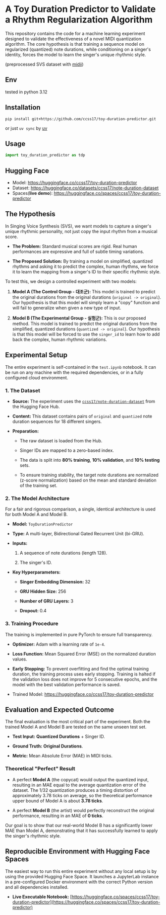 
# A Toy Duration Predictor to Validate a Rhythm Regularization Algorithm

This repository contains the code for a machine learning experiment designed to validate the effectiveness of a novel MIDI quantization algorithm. The core hypothesis is that training a sequence model on regularized (quantized) note durations, while conditioning on a singer's identity, forces the model to learn the singer's unique rhythmic style.

(preprocessed SVS dataset with [midii](https://github.com/ccss17/midii))

## Env

tested in python 3.12

## Installation

```shell
pip install git+https://github.com/ccss17/toy-duration-predictor.git
```

or just `uv sync` by [uv](https://docs.astral.sh/uv/)

## Usage

```python
import toy_duration_predictor as tdp
```

## Hugging Face 

- Model: https://huggingface.co/ccss17/toy-duration-predictor
- Dataset: https://huggingface.co/datasets/ccss17/note-duration-dataset
- Spaces(**live demo**): https://huggingface.co/spaces/ccss17/toy-duration-predictor

## The Hypothesis

In Singing Voice Synthesis (SVS), we want models to capture a singer's unique rhythmic personality, not just copy the input rhythm from a musical score.

* **The Problem:** Standard musical scores are rigid. Real human performances are expressive and full of subtle timing variations.

* **The Proposed Solution:** By training a model on simplified, quantized rhythms and asking it to predict the complex, human rhythms, we force it to learn the mapping from a singer's ID to their specific rhythmic style.

To test this, we design a controlled experiment with two models:

1. **Model A (The Control Group - 대조군):** This model is trained to predict the original durations from the original durations (`original -> original`). Our hypothesis is that this model will simply learn a "copy" function and will fail to generalize when given a new type of input.

2. **Model B (The Experimental Group - 실험군):** This is our proposed method. This model is trained to predict the original durations from the simplified, quantized durations (`quantized -> original`). Our hypothesis is that this model will be forced to use the `singer_id` to learn how to add back the complex, human rhythmic variations.

## Experimental Setup

The entire experiment is self-contained in the `test.ipynb` notebook. It can be run on any machine with the required dependencies, or in a fully configured cloud environment.

### 1. The Dataset

* **Source:** The experiment uses the [`ccss17/note-duration-dataset`](https://huggingface.co/datasets/ccss17/note-duration-dataset) from the Hugging Face Hub.

* **Content:** This dataset contains pairs of `original` and `quantized` note duration sequences for 18 different singers.

* **Preparation:**

  * The raw dataset is loaded from the Hub.

  * Singer IDs are mapped to a zero-based index.

  * The data is split into **80% training**, **10% validation**, and **10% testing** sets.

  * To ensure training stability, the target note durations are normalized (z-score normalization) based on the mean and standard deviation of the training set.

### 2. The Model Architecture

For a fair and rigorous comparison, a single, identical architecture is used for both Model A and Model B.

* **Model:** `ToyDurationPredictor`

* **Type:** A multi-layer, Bidirectional Gated Recurrent Unit (bi-GRU).

* **Inputs:**

  1. A sequence of note durations (length 128).

  2. The singer's ID.

* **Key Hyperparameters:**

  * **Singer Embedding Dimension:** 32

  * **GRU Hidden Size:** 256

  * **Number of GRU Layers:** 3

  * **Dropout:** 0.4


### 3. Training Procedure

The training is implemented in pure PyTorch to ensure full transparency.

* **Optimizer:** Adam with a learning rate of `1e-4`.

* **Loss Function:** Mean Squared Error (MSE) on the normalized duration values.

* **Early Stopping:** To prevent overfitting and find the optimal training duration, the training process uses early stopping. Training is halted if the validation loss does not improve for 5 consecutive epochs, and the model with the best validation performance is saved.

- Trained Model: https://huggingface.co/ccss17/toy-duration-predictor

## Evaluation and Expected Outcome

The final evaluation is the most critical part of the experiment. Both the trained Model A and Model B are tested on the same unseen test set.

* **Test Input:** **Quantized Durations** + Singer ID.

* **Ground Truth:** **Original Durations**.

* **Metric:** Mean Absolute Error (MAE) in MIDI ticks.

### Theoretical "Perfect" Result


* A perfect **Model A** (the copycat) would output the quantized input, resulting in an MAE equal to the average quantization error of the dataset. The 1/32 quantization produces a timing distortion of approximately 3.78 ticks on average, so the theoretical performance upper bound of Model A is about **3.78 ticks**.

* A perfect **Model B** (the artist) would perfectly reconstruct the original performance, resulting in an MAE of **0 ticks**.

Our goal is to show that our real-world Model B has a significantly lower MAE than Model A, demonstrating that it has successfully learned to apply the singer's rhythmic style.


## Reproducible Environment with Hugging Face Spaces

The easiest way to run this entire experiment without any local setup is by using the provided Hugging Face Space. It launches a JupyterLab instance in a pre-configured Docker environment with the correct Python version and all dependencies installed.

* **Live Executable Notebook:** [https://huggingface.co/spaces/ccss17/toy-duration-predictor](https://huggingface.co/spaces/ccss17/toy-duration-predictor)
